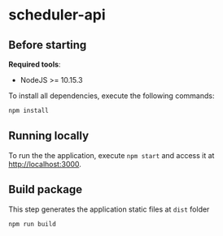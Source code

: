 # scheduler-api

## Before starting
 
**Required tools**:
 
* NodeJS >= 10.15.3
 
To install all dependencies, execute the following commands:
 
```bash
npm install
```
 
## Running locally
 
To run the the application, execute `npm start` and access it at
[http://localhost:3000](http://localhost:3000).
 
 ## Build package
 
This step generates the application static files at `dist` folder
 
```bash
npm run build
```
